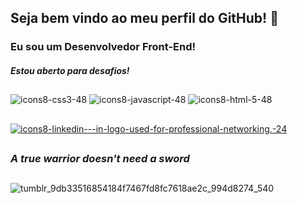 <h2>Seja bem vindo ao meu perfil do GitHub! 👋</h2>
<h3>Eu sou um Desenvolvedor Front-End!</h3>
<h5>Estou aberto para desafios!</h5>

##

![icons8-css3-48](https://user-images.githubusercontent.com/71238431/215886440-ee8691bf-0008-402e-b931-6283bbbf584a.png)
![icons8-javascript-48](https://user-images.githubusercontent.com/71238431/215885991-c501f67f-c8dd-41c2-84df-21dba1f575af.png)
![icons8-html-5-48](https://user-images.githubusercontent.com/71238431/215886449-7e55fb38-3e2c-4404-bee4-74cc8be73e03.png)
## 

<a href="https://www.linkedin.com/in/pedro-henrique-8076aa23a/"> ![icons8-linkedin---in-logo-used-for-professional-networking,-24](https://user-images.githubusercontent.com/71238431/215887755-78ea459a-333b-4a95-8437-6c9b43088479.png)</a>


##


<h3><i>A true warrior doesn't need a sword</i></h3>

##

![tumblr_9db33516854184f7467fd8fc7618ae2c_994d8274_540](https://github.com/pedro-henrique-br/pedro-henrique-br/assets/71238431/710d51a5-2027-47d6-aff1-08f6b55879b7)
